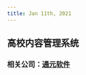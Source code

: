 ```yaml
---
title: Jan 11th, 2021
---
```


## 高校内容管理系统
### 相关公司：[通元软件](https://www.gpowersoft.com/index.htm)
##
